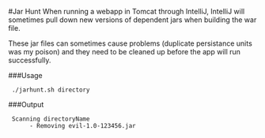 #Jar Hunt
When running a webapp in Tomcat through IntelliJ, IntelliJ will sometimes pull down new versions of dependent jars when building the war file. 

These jar files can sometimes cause problems (duplicate persistance units was my poison) and they need to be cleaned up before the app will run successfully.

###Usage

     ./jarhunt.sh directory
	 
###Output

     Scanning directoryName
	      - Removing evil-1.0-123456.jar